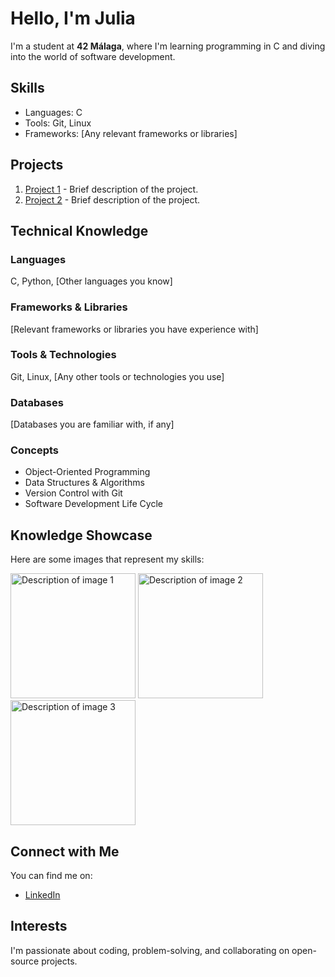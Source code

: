 <h1>Hello, I'm Julia</h1>

<p>I'm a student at <strong>42 Málaga</strong>, where I'm learning programming in C and diving into the world of software development.</p>

<h2>Skills</h2>
<ul>
    <li>Languages: C </li>
    <li>Tools: Git, Linux</li>
    <li>Frameworks: [Any relevant frameworks or libraries]</li>
</ul>

<h2>Projects</h2>
<ol>
    <li><a href="https://github.com/your_username/project1">Project 1</a> - Brief description of the project.</li>
    <li><a href="https://github.com/your_username/project2">Project 2</a> - Brief description of the project.</li>
</ol>


<h2>Technical Knowledge</h2>

<h3>Languages</h3>
<p>C, Python, [Other languages you know]</p>

<h3>Frameworks & Libraries</h3>
<p>[Relevant frameworks or libraries you have experience with]</p>

<h3>Tools & Technologies</h3>
<p>Git, Linux, [Any other tools or technologies you use]</p>

<h3>Databases</h3>
<p>[Databases you are familiar with, if any]</p>

<h3>Concepts</h3>
<ul>
    <li>Object-Oriented Programming</li>
    <li>Data Structures & Algorithms</li>
    <li>Version Control with Git</li>
    <li>Software Development Life Cycle</li>
</ul>


<h2>Knowledge Showcase</h2>
<p>Here are some images that represent my skills:</p>
<img src="https://link_to_your_image1.jpg" alt="Description of image 1" style="width:200px;"/>
<img src="https://link_to_your_image2.jpg" alt="Description of image 2" style="width:200px;"/>
<img src="https://link_to_your_image3.jpg" alt="Description of image 3" style="width:200px;"/>

<h2>Connect with Me</h2>
<p>You can find me on:</p>
<ul>
    <li><a href="https://linkedin.com/in/your_profile">LinkedIn</a></li>
</ul>

<h2>Interests</h2>
<p>I'm passionate about coding, problem-solving, and collaborating on open-source projects.</p>
